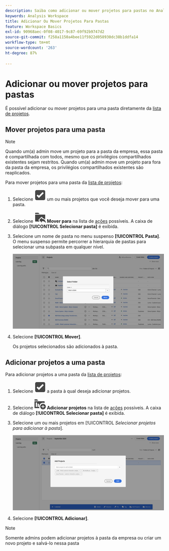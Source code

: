 ```yaml
---
description: Saiba como adicionar ou mover projetos para pastas no Analysis Workspace.
keywords: Analysis Workspace
title: Adicionar Ou Mover Projetos Para Pastas
feature: Workspace Basics
exl-id: 90968aec-0f08-4017-9c87-69f92b9747d2
source-git-commit: f258a1150a4bee11f5922d058930dc38b1ddfa14
workflow-type: tm+mt
source-wordcount: '263'
ht-degree: 87%

---
```



# Adicionar ou mover projetos para pastas

É possível adicionar ou mover projetos para uma pasta diretamente da [lista de projetos](/help/analyze/analysis-workspace/build-workspace-project/freeform-overview.md#project-list).

## Mover projetos para uma pasta

>[!NOTE]
>
>Quando um(a) admin move um projeto para a pasta da empresa, essa pasta é compartilhada com todos, mesmo que os privilégios compartilhados existentes sejam restritos. Quando um(a) admin move um projeto para fora da pasta da empresa, os privilégios compartilhados existentes são reaplicados.
>

Para mover projetos para uma pasta da [lista de projetos](/help/analyze/analysis-workspace/build-workspace-project/freeform-overview.md#project-list):

1. Selecione ![SelectBox](/help/assets/icons/SelectBox.svg) um ou mais projetos que você deseja mover para uma pasta.

1. Selecione ![FolderAddTo](/help/assets/icons/FolderAddTo.svg) **Mover para** na lista de [ações](/help/analyze/analysis-workspace/build-workspace-project/freeform-overview.md#actions) possíveis. A caixa de diálogo **[!UICONTROL Selecionar pasta]** é exibida.

1. Selecione um nome de pasta no menu suspenso **[!UICONTROL Pasta]**. O menu suspenso permite percorrer a hierarquia de pastas para selecionar uma subpasta em qualquer nível.

   ![A visualização Selecionar pasta mostrando o menu suspenso e as subpastas disponíveis.](../assets/add-projects.png)

1. Selecione **[!UICONTROL Mover]**.


   Os projetos selecionados são adicionados à pasta.


## Adicionar projetos a uma pasta

Para adicionar projetos a uma pasta da [lista de projetos](/help/analyze/analysis-workspace/build-workspace-project/freeform-overview.md#project-list):

1. Selecione ![SelectBox](/help/assets/icons/SelectBox.svg) a pasta à qual deseja adicionar projetos.

1. Selecione ![ProjectAdd](/help/assets/icons/ProjectAdd.svg) **Adicionar projetos** na lista de [ações](/help/analyze/analysis-workspace/build-workspace-project/freeform-overview.md#actions) possíveis. A caixa de diálogo **[!UICONTROL Selecionar pasta]** é exibida.

1. Selecione um ou mais projetos em [!UICONTROL *Selecionar projetos para adicionar à pasta*].

   ![A visualização Selecionar pasta mostrando o menu suspenso e as subpastas disponíveis.](../assets/add-projects-folder.png)

1. Selecione **[!UICONTROL Adicionar]**.

>[!NOTE]
>
>Somente admins podem adicionar projetos à pasta da empresa ou criar um novo projeto e salvá-lo nessa pasta


<!--
# Add Projects to Folders

You can add projects to a folder in the table view or from within a folder.

>[!NOTE]
>
>Only Analytics administrators can add projects to the Company Folder or create a new project and save it to the Company Folder

## From the table view {#table-view}

Add projects to a folder from the table view on the home page.

1.  Select one or more projects that you want to add to a folder.

    ![](/help/analyze/analysis-workspace/build-workspace-project/assets/move-tv-selected.png)

1.  Select **Move to**. 

    The Select Folder dialogue is displayed.

1.  In the drop-down menu, select the folder where you want to move the selected projects.

    ![](/help/analyze/analysis-workspace/build-workspace-project/assets/move-select-folder.png)

1.  Select **Move**.

    ![](/help/analyze/analysis-workspace/build-workspace-project/assets/move-add.png)

    The selected projects are added to the folder.

    ![](/help/analyze/analysis-workspace/build-workspace-project/assets/move-projects-added.png)

    The Workspace landing page now shows the folder contains (3) projects.

    ![](/help/analyze/analysis-workspace/build-workspace-project/assets/move-folders-updated.png)

## From inside a folder {#inside-folder}

You can also add projects from inside a folder using the ellipses link.

1.  Select and open a folder from the table view.

    ![](/help/analyze/analysis-workspace/build-workspace-project/assets/move-open-folder.png)

1.  Select the **...** ellipsis icon in the upper-right.
   
    ![](/help/analyze/analysis-workspace/build-workspace-project/assets/add-projects-elipsis.png)

1.  Select **Add projects** and select the project that you want to add from the drop-down list.

    ![](/help/analyze/analysis-workspace/build-workspace-project/assets/select-add-projects.png)

    
1.  (Optional) Select additional projects from the drop-down list to add multiple projects.

    ![](/help/analyze/analysis-workspace/build-workspace-project/assets/move-add-multiple-projects.png)

1.  Select **Add** to add the projects to the folder.

    ![](/help/analyze/analysis-workspace/build-workspace-project/assets/move-added-items.png)

-->